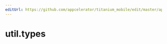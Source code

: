 ```yaml
---
editUrl: https://github.com/appcelerator/titanium_mobile/edit/master/apidoc/NodeJS/util.yml
---
```

# util.types

<TypeHeader/>

<ApiDocs/>
